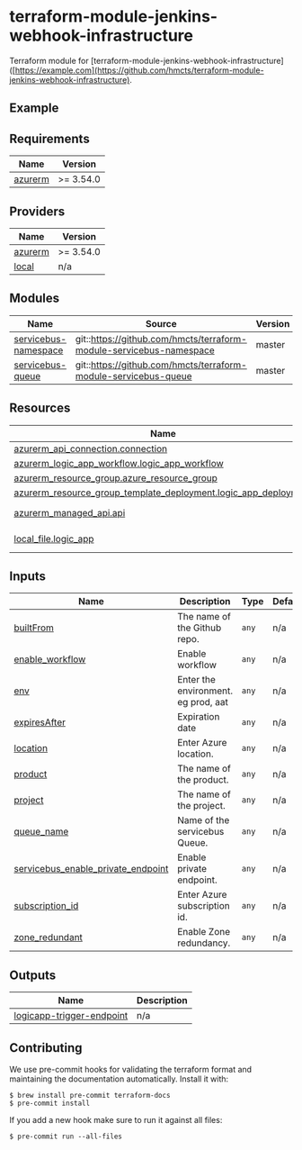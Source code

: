 # terraform-module-jenkins-webhook-infrastructure

<!-- TODO fill in resource name in link to product documentation -->
Terraform module for [terraform-module-jenkins-webhook-infrastructure]([https://example.com](https://github.com/hmcts/terraform-module-jenkins-webhook-infrastructure).

## Example

<!-- todo update module name
```hcl
module "jenkins-webhook-relay" {
  source = "git@github.com:hmcts/terraform-module-jenkins-webhook-infrastructure?ref=master"
  ...
}

```

<!-- BEGIN_TF_DOCS -->
## Requirements

| Name | Version |
|------|---------|
| <a name="requirement_azurerm"></a> [azurerm](#requirement\_azurerm) | >= 3.54.0 |

## Providers

| Name | Version |
|------|---------|
| <a name="provider_azurerm"></a> [azurerm](#provider\_azurerm) | >= 3.54.0 |
| <a name="provider_local"></a> [local](#provider\_local) | n/a |

## Modules

| Name | Source | Version |
|------|--------|---------|
| <a name="module_servicebus-namespace"></a> [servicebus-namespace](#module\_servicebus-namespace) | git::https://github.com/hmcts/terraform-module-servicebus-namespace | master |
| <a name="module_servicebus-queue"></a> [servicebus-queue](#module\_servicebus-queue) | git::https://github.com/hmcts/terraform-module-servicebus-queue | master |

## Resources

| Name | Type |
|------|------|
| [azurerm_api_connection.connection](https://registry.terraform.io/providers/hashicorp/azurerm/latest/docs/resources/api_connection) | resource |
| [azurerm_logic_app_workflow.logic_app_workflow](https://registry.terraform.io/providers/hashicorp/azurerm/latest/docs/resources/logic_app_workflow) | resource |
| [azurerm_resource_group.azure_resource_group](https://registry.terraform.io/providers/hashicorp/azurerm/latest/docs/resources/resource_group) | resource |
| [azurerm_resource_group_template_deployment.logic_app_deployment](https://registry.terraform.io/providers/hashicorp/azurerm/latest/docs/resources/resource_group_template_deployment) | resource |
| [azurerm_managed_api.api](https://registry.terraform.io/providers/hashicorp/azurerm/latest/docs/data-sources/managed_api) | data source |
| [local_file.logic_app](https://registry.terraform.io/providers/hashicorp/local/latest/docs/data-sources/file) | data source |

## Inputs

| Name | Description | Type | Default | Required |
|------|-------------|------|---------|:--------:|
| <a name="input_builtFrom"></a> [builtFrom](#input\_builtFrom) | The name of the Github repo. | `any` | n/a | yes |
| <a name="input_enable_workflow"></a> [enable\_workflow](#input\_enable\_workflow) | Enable workflow | `any` | n/a | yes |
| <a name="input_env"></a> [env](#input\_env) | Enter the environment. eg prod, aat | `any` | n/a | yes |
| <a name="input_expiresAfter"></a> [expiresAfter](#input\_expiresAfter) | Expiration date | `any` | n/a | yes |
| <a name="input_location"></a> [location](#input\_location) | Enter Azure location. | `any` | n/a | yes |
| <a name="input_product"></a> [product](#input\_product) | The name of the product. | `any` | n/a | yes |
| <a name="input_project"></a> [project](#input\_project) | The name of the project. | `any` | n/a | yes |
| <a name="input_queue_name"></a> [queue\_name](#input\_queue\_name) | Name of the servicebus Queue. | `any` | n/a | yes |
| <a name="input_servicebus_enable_private_endpoint"></a> [servicebus\_enable\_private\_endpoint](#input\_servicebus\_enable\_private\_endpoint) | Enable private endpoint. | `any` | n/a | yes |
| <a name="input_subscription_id"></a> [subscription\_id](#input\_subscription\_id) | Enter Azure subscription id. | `any` | n/a | yes |
| <a name="input_zone_redundant"></a> [zone\_redundant](#input\_zone\_redundant) | Enable Zone redundancy. | `any` | n/a | yes |

## Outputs

| Name | Description |
|------|-------------|
| <a name="output_logicapp-trigger-endpoint"></a> [logicapp-trigger-endpoint](#output\_logicapp-trigger-endpoint) | n/a |
<!-- END_TF_DOCS -->

## Contributing

We use pre-commit hooks for validating the terraform format and maintaining the documentation automatically.
Install it with:

```shell
$ brew install pre-commit terraform-docs
$ pre-commit install
```

If you add a new hook make sure to run it against all files:
```shell
$ pre-commit run --all-files
```
